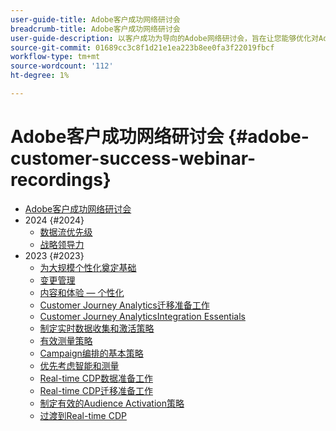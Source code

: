 ```yaml
---
user-guide-title: Adobe客户成功网络研讨会
breadcrumb-title: Adobe客户成功网络研讨会
user-guide-description: 以客户成功为导向的Adobe网络研讨会，旨在让您能够优化对AdobeExperience Cloud的投资。 获得宝贵的见解以最大限度地实现价值并提高Adobe解决方案的采用率。
source-git-commit: 01689cc3c8f1d21e1ea223b8ee0fa3f22019fbcf
workflow-type: tm+mt
source-wordcount: '112'
ht-degree: 1%

---
```



# Adobe客户成功网络研讨会 {#adobe-customer-success-webinar-recordings}

+ [Adobe客户成功网络研讨会](overview.md)
+ 2024 {#2024}
   + [数据流优先级](2024/data-stream-prioritization.md)
   + [战略领导力](2024/strategic-leadership.md)
+ 2023 {#2023}
   + [为大规模个性化奠定基础](2023/personalization-at-scale.md)
   + [变更管理](2023/change-management.md)
   + [内容和体验 — 个性化](2023/content-experiences-personalization.md)
   + [Customer Journey Analytics迁移准备工作](2023/cja-migration-readiness.md)
   + [Customer Journey AnalyticsIntegration Essentials](2023/cja-integration-essentials.md)
   + [制定实时数据收集和激活策略](2023/data-collection-activation-strategy.md)
   + [有效测量策略](2023/measurement-strategy.md)
   + [Campaign编排的基本策略](2023/foundational-strategy-campaign.md)
   + [优先考虑智能和测量](2023/intelligence-and-measurement.md)
   + [Real-time CDP数据准备工作](2023/rtcdp-migration-data-readiness.md)
   + [Real-time CDP迁移准备工作](2023/rtcdp-migration-readiness.md)
   + [制定有效的Audience Activation策略](2023/audience-activation.md)
   + [过渡到Real-time CDP](2023/aam-to-rtcdp.md)